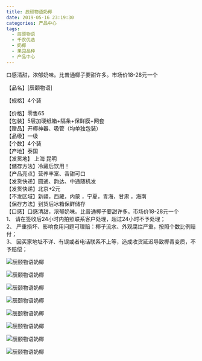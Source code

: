 ```yaml
---
title: 辰颐物语奶椰
date: 2019-05-16 23:19:30
categories: 产品中心
tags:
  - 辰颐物语
  - 千农优选
  - 奶椰
  - 果园品种
  - 产品中心
---
```

口感清甜，浓郁奶味。比普通椰子要甜许多。市场价18-28元一个  

<!-- more -->


【品名】[辰颐物语]

【规格】4个装

【价格】零售65  
【包装】5层加硬纸箱+隔条+保鲜膜+网套  
【赠品】开椰神器、吸管（均单独包装）  
【品级】一级  
【个数】4个装  
【产地】泰国  
【发货地】 上海 昆明  
【储存方法】冷藏后饮用！  
【产品亮点】营养丰富、香甜可口  
【发货快递】圆通、韵达、中通随机发  
【发货快递】北京+2元  
【不发区域】新疆，西藏，内蒙 ，宁夏，青海，甘肃 ，海南  
【保存方法】到货后冰箱保鲜储存  
【口感】口感清甜，浓郁奶味。比普通椰子要甜许多。市场价18-28元一个  
1、 请在签收后24小时内拍照联系客户处理，超过24小时不予处理；  
2、 严重损坏、影响食用问题可理赔：椰子流水、外观腐烂严重，按照个数比例赔付；  
3、 因买家地址不详、有误或者电话联系不上等，造成收货延迟导致椰青变质，不予赔偿；

![辰颐物语奶椰](https://yiheguoyuan.com.cn/wp-content/uploads/2019/05/2019052514555435-1024x683.jpg)

![辰颐物语奶椰](https://yiheguoyuan.com.cn/wp-content/uploads/2019/05/201905251455568-1024x683.jpg)

![辰颐物语奶椰](https://yiheguoyuan.com.cn/wp-content/uploads/2019/05/20190525145558100-1024x683.jpg)

![辰颐物语奶椰](https://yiheguoyuan.com.cn/wp-content/uploads/2019/05/2019052514555964-1024x768.jpg)

![辰颐物语奶椰](https://yiheguoyuan.com.cn/wp-content/uploads/2019/05/2019052514560178-1024x683.jpg)

![辰颐物语奶椰](https://yiheguoyuan.com.cn/wp-content/uploads/2019/05/2019052514560231-1024x768.jpg)

![辰颐物语奶椰](https://yiheguoyuan.com.cn/wp-content/uploads/2019/05/20190525145604100-1024x683.jpg)

![辰颐物语奶椰](https://yiheguoyuan.com.cn/wp-content/uploads/2019/05/201905251456057-1024x683.jpg)